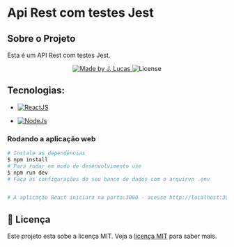 # Api Rest com testes Jest
## Sobre o Projeto

Esta é um API Rest com testes Jest.

<p align="center">
<a href="https://www.linkedin.com/in/jo%C3%A3o-lucas-nascimento-andrade-34574398/">
    <img alt="Made by J. Lucas" src="https://img.shields.io/badge/made%20by-Jo%C3%A3o%20Lucas-blue">
</a>

<img alt="License" src="https://img.shields.io/badge/license-MIT-brightgreen?color=blue">
</p>

## Tecnologias:

- <a href="https://expressjs.com/pt-br/">
  <img alt="ReactJS" src="https://img.shields.io/badge/Using%20-express-blue">
</a>


- <a href="https://nodejs.org/en/about/">
  <img alt="NodeJs" src="https://img.shields.io/badge/Using-NodeJS-blue">
</a>



### Rodando a aplicação web

```bash
# Instale as dependências
$ npm install 
# Para rodar em modo de desenvolvimento use
$ npm run dev
# Faça as configurações do seu banco de dados com o arquirvo .env


# A aplicação React iniciara na porta:3000 - acesse http://localhost:3000
```
## 📝 Licença

Este projeto esta sobe a licença MIT. Veja a <a href="https://opensource.org/licenses/MIT">licença MIT</a> para saber mais.
